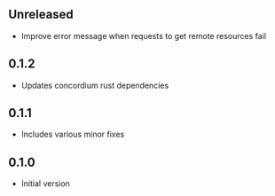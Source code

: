 ## Unreleased

- Improve error message when requests to get remote resources fail

## 0.1.2

- Updates concordium rust dependencies

## 0.1.1

- Includes various minor fixes

## 0.1.0

- Initial version
